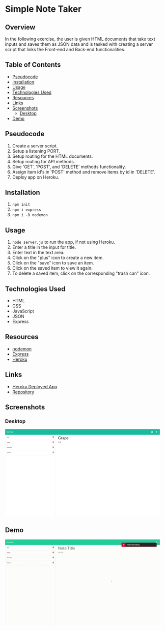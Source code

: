 # Simple Note Taker

## Overview

In the following exercise, the user is given HTML documents that take text inputs and saves them as JSON data and is tasked with creating a server script that links the Front-end and Back-end functionalities.

## Table of Contents

  - [Pseudocode](#pseudocode)
  - [Installation](#installation)
  - [Usage](#usage)
  - [Technologies Used](#technologies-used)
  - [Resources](#resources)
  - [Links](#links)
  - [Screenshots](#screenshots)
    - [Desktop](#desktop)
  - [Demo](#demo)

## Pseudocode

1. Create a server script.
2. Setup a listening PORT.
3. Setup routing for the HTML documents.
4. Setup routing for API methods.
5. Give 'GET', 'POST', and 'DELETE' methods functionality.
6. Assign item id's in 'POST' method and remove items by id in 'DELETE'.
7. Deploy app on Heroku.

## Installation

1. `npm init`
2. `npm i express`
3. `npm i -D nodemon`

## Usage

1. `node server.js` to run the app, if not using Heroku.
2. Enter a title in the input for title.
3. Enter text in the text area.
4. Click on the "plus" icon to create a new item.
5. Click on the "save" icon to save an item.
6. Click on the saved item to view it again.
7. To delete a saved item, click on the corresponding "trash can" icon.

## Technologies Used

- HTML
- CSS
- JavaScript
- JSON
- Express

## Resources

- [nodemon](https://www.npmjs.com/package/nodemon)
- [Express](https://www.tutorialspoint.com/expressjs/index.htm)
- [Heroku](https://www.heroku.com/home)

## Links

- [Heroku Deployed App](https://note-taker-huirayj.herokuapp.com/)
- [Repository](https://github.com/huirayj/note-taker)

## Screenshots

### Desktop

![Note Taker Desktop](./public/assets/media/screenshots/note-taker-desktop.png)

## Demo

![Note Taker Demo](./public/assets/media/demo/note-taker-demo.gif)
